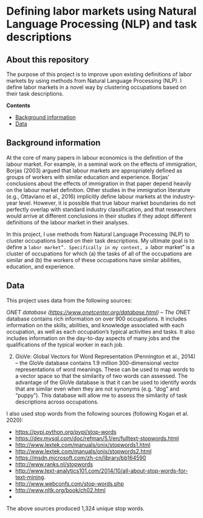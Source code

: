 
# Defining labor markets using Natural Language Processing (NLP) and task descriptions

## About this repository

The purpose of this project is to improve upon existing definitions of labor markets by using methods from Natural Language Processing (NLP). I define labor markets in a novel way by clustering occupations based on their task descriptions.

**Contents**

- [Background information](#Background-information)
- [Data](#Data)

## Background information

At the core of many papers in labour economics is the definition of the labour market. For example,
in a seminal work on the effects of immigration, Borjas (2003) argued that labour markets are
appropriately defined as groups of workers with similar education and experience. Borjas’
conclusions about the effects of immigration in that paper depend heavily on the labour market
definition. Other studies in the immigration literature (e.g., Ottaviano et al., 2016) implicitly define
labour markets at the industry-year level. However, it is possible that true labour market
boundaries do not perfectly overlap with standard industry classification, and that researchers would arrive at different conclusions in their studies if they adopt different definitions of the
labour market in their analyses.

In this project, I use methods from Natural Language Processing (NLP) to cluster occupations based on their
task descriptions. My ultimate goal is to define a ``labor market”. Specifically in my context, a ``labor market” is a
cluster of occupations for which (a) the tasks of all of the occupations are similar and (b) the
workers of these occupations have similar abilities, education, and experience.

## Data

This project uses data from the following sources:

O*NET database (https://www.onetcenter.org/database.html) – The O*NET database
contains rich information on over 900 occupations. It includes information on the skills,
abilities, and knowledge associated with each occupation, as well as each occupation’s
typical activities and tasks. It also includes information on the day-to-day aspects of many
jobs and the qualifications of the typical worker in each job.

2. GloVe: Global Vectors for Word Representation (Pennington et al., 2014) – the GloVe
database contains 1.9 million 300-dimensional vector representations of word meanings.
These can be used to map words to a vector space so that the similarity of two words can
assessed. The advantage of the GloVe database is that it can be used to identify words that
are similar even when they are not synonyms (e.g. “dog” and “puppy”). This database will
allow me to assess the similarity of task descriptions across occupations.

I also used stop words from the following sources (following Kogan et al. 2020):
- https://pypi.python.org/pypi/stop-words
- https://dev.mysql.com/doc/refman/5.1/en/fulltext-stopwords.html
- http://www.lextek.com/manuals/onix/stopwords1.html
- http://www.lextek.com/manuals/onix/stopwords2.html
- https://msdn.microsoft.com/zh-cn/library/bb164590
- http://www.ranks.nl/stopwords
- http://www.text-analytics101.com/2014/10/all-about-stop-words-for-text-mining.
- http://www.webconfs.com/stop-words.php
- http://www.nltk.org/book/ch02.html
- 
The above sources produced 1,324 unique stop words.

